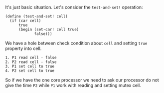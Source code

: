 It's just basic situation.
Let's consider the `test-and-set!` operation:
```
(define (test-and-set! cell)
  (if (car cell)
      true
      (begin (set-car! cell true)
             false)))
```

We have a hole between check condition about `cell` and setting `true` property into cell.

```
1. P1 read cell - false
2. P2 read cell - false
3. P1 set cell to true
4. P2 set cell to true
```

So if we have the one core processor we need to ask our processor
do not give the time `P2` while `P1` work with reading and setting mutex cell.

